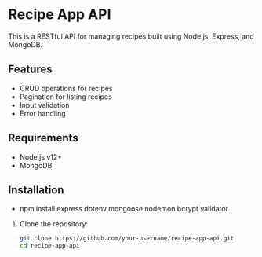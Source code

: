 # Recipe App API

This is a RESTful API for managing recipes built using Node.js, Express, and MongoDB.

## Features

- CRUD operations for recipes
- Pagination for listing recipes
- Input validation
- Error handling

## Requirements

- Node.js v12+
- MongoDB

## Installation
- npm install express dotenv mongoose nodemon bcrypt validator

1. Clone the repository:

   ```bash
   git clone https://github.com/your-username/recipe-app-api.git
   cd recipe-app-api
